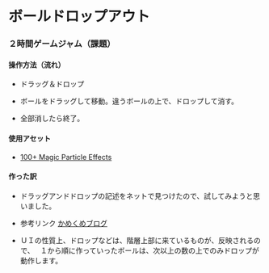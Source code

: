 # ボールドロップアウト

### ２時間ゲームジャム（課題）

#### 操作方法（流れ）

- ドラッグ＆ドロップ

- ボールをドラッグして移動。違うボールの上で、ドロップして消す。

- 全部消したら終了。

#### 使用アセット

- [100+ Magic Particle Effects](https://assetstore.unity.com/packages/vfx/particles/spells/100-magic-particle-effects-23515)

#### 作った訳

- ドラッグアンドドロップの記述をネットで見つけたので、試してみようと思いました。

- 参考リンク [かめくめブログ](https://gametukurikata.com/ui/uiclickdrag)

- ＵＩの性質上、ドロップなどは、階層上部に来ているものが、反映されるので、  
１から順に作っていったボールは、次以上の数の上でのみドロップが動作します。
